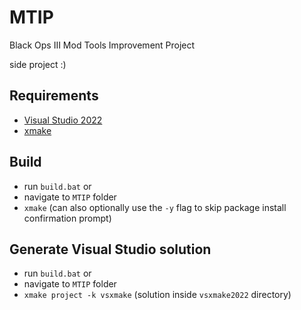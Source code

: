 # MTIP
 Black Ops III Mod Tools Improvement Project

 side project :)

 ## Requirements
 - [Visual Studio 2022](https://visualstudio.microsoft.com/downloads/)
 - [xmake](https://xmake.io/#/)

 ## Build
 - run `build.bat`
 or
 - navigate to `MTIP` folder
 - `xmake` (can also optionally use the `-y` flag to skip package install confirmation prompt)
 
 ## Generate Visual Studio solution
 - run `build.bat`
 or
 - navigate to `MTIP` folder
 - `xmake project -k vsxmake` (solution inside `vsxmake2022` directory)